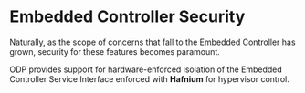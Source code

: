 # Embedded Controller Security

Naturally, as the scope of concerns that fall to the Embedded Controller has grown, security for these features becomes paramount.

ODP provides support for hardware-enforced isolation of the Embedded Controller Service Interface enforced with __Hafnium__ for hypervisor control.






